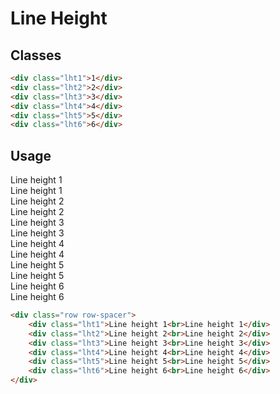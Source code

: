 # Line Height

## Classes
```html
<div class="lht1">1</div>
<div class="lht2">2</div>
<div class="lht3">3</div>
<div class="lht4">4</div>
<div class="lht5">5</div>
<div class="lht6">6</div>
```

## Usage
<div class="row row-spacer">
    <div class="lht1">Line height 1<br>Line height 1</div>
    <div class="lht2">Line height 2<br>Line height 2</div>
    <div class="lht3">Line height 3<br>Line height 3</div>
    <div class="lht4">Line height 4<br>Line height 4</div>
    <div class="lht5">Line height 5<br>Line height 5</div>
    <div class="lht6">Line height 6<br>Line height 6</div>
</div>

```html
<div class="row row-spacer">
    <div class="lht1">Line height 1<br>Line height 1</div>
    <div class="lht2">Line height 2<br>Line height 2</div>
    <div class="lht3">Line height 3<br>Line height 3</div>
    <div class="lht4">Line height 4<br>Line height 4</div>
    <div class="lht5">Line height 5<br>Line height 5</div>
    <div class="lht6">Line height 6<br>Line height 6</div>
</div>
```
